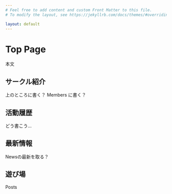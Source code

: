 ```yaml
---
# Feel free to add content and custom Front Matter to this file.
# To modify the layout, see https://jekyllrb.com/docs/themes/#overriding-theme-defaults

layout: default
---
```


# Top Page
本文

## サークル紹介
上のところに書く？
Members に書く？

## 活動履歴
どう書こう...

## 最新情報
Newsの最新を取る？

## 遊び場
Posts
